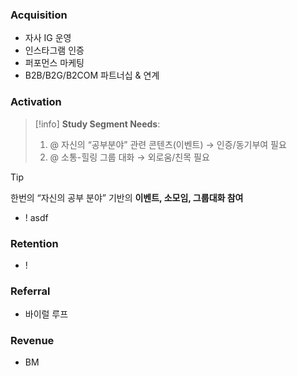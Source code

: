 ### **Acquisition**
- 자사 IG 운영
- 인스타그램 인증
- 퍼포먼스 마케팅
- B2B/B2G/B2COM 파트너십 & 연계

### **Activation**
> [!info] **Study Segment Needs**:
>  1. @ 자신의 “공부분야” 관련 콘텐츠(이벤트) → 인증/동기부여 필요
>  2. @ 소통-힐링 그룹 대화 → 외로움/친목 필요 

> [!tip]
> 한번의 “자신의 공부 분야” 기반의 **이벤트, 소모임, 그룹대화 참여**
> - ! asdf
### **Retention**
- ! 

### **Referral**
- 바이럴 루프

### **Revenue**
- BM
